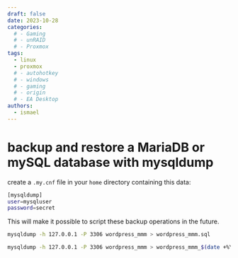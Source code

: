 ```yaml
---
draft: false
date: 2023-10-28
categories:
  # - Gaming
  # - unRAID
  # - Proxmox
tags:
  - linux
  - proxmox
  # - autohotkey
  # - windows
  # - gaming
  # - origin
  # - EA Desktop
authors:
  - ismael
---
```


# backup and restore a MariaDB or mySQL database with mysqldump

create a `.my.cnf` file in your `home` directory containing this data:

``` bash
[mysqldump]
user=mysqluser
password=secret
```

This will make it possible to script these backup operations in the future.

``` bash
mysqldump -h 127.0.0.1 -P 3306 wordpress_mmm > wordpress_mmm.sql
```

``` bash
mysqldump -h 127.0.0.1 -P 3306 wordpress_mmm > wordpress_mmm_$(date +%Y%m%d_%I_%M_%S_%p).sql
```
